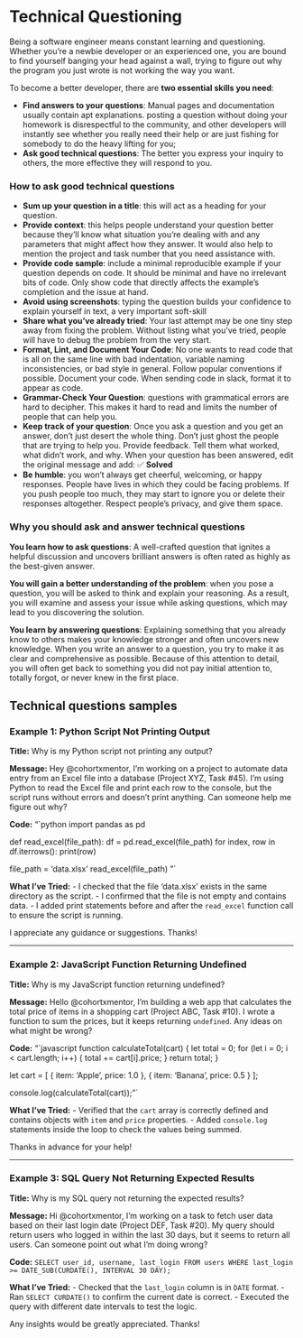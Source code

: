 # Technical Questioning

Being a software engineer means constant learning and questioning. Whether you’re a newbie developer or an experienced one, you are bound to find yourself banging your head against a wall, trying to figure out why the program you just wrote is not working the way you want.

To become a better developer, there are **two essential skills you need**:

-   **Find answers to your questions**: Manual pages and documentation usually contain apt explanations. posting a question without doing your homework is disrespectful to the community, and other developers will instantly see whether you really need their help or are just fishing for somebody to do the heavy lifting for you;
-   **Ask good technical questions**: The better you express your inquiry to others, the more effective they will respond to you.

### How to ask good technical questions

-   **Sum up your question in a title**: this will act as a heading for your question.
-   **Provide context**: this helps people understand your question better because they’ll know what situation you’re dealing with and any parameters that might affect how they answer. It would also help to mention the project and task number that you need assistance with.
-   **Provide code sample**: include a minimal reproducible example if your question depends on code. It should be minimal and have no irrelevant bits of code. Only show code that directly affects the example’s completion and the issue at hand.
-   **Avoid using screenshots**: typing the question builds your confidence to explain yourself in text, a very important soft-skill
-   **Share what you’ve already tried**: Your last attempt may be one tiny step away from fixing the problem. Without listing what you’ve tried, people will have to debug the problem from the very start.
-   **Format, Lint, and Document Your Code**: No one wants to read code that is all on the same line with bad indentation, variable naming inconsistencies, or bad style in general. Follow popular conventions if possible. Document your code. When sending code in slack, format it to appear as code.
-   **Grammar-Check Your Question**: questions with grammatical errors are hard to decipher. This makes it hard to read and limits the number of people that can help you.
-   **Keep track of your question**: Once you ask a question and you get an answer, don’t just desert the whole thing. Don’t just ghost the people that are trying to help you. Provide feedback. Tell them what worked, what didn’t work, and why. When your question has been answered, edit the original message and add: ✅ **Solved**
-   **Be humble**: you won’t always get cheerful, welcoming, or happy responses. People have lives in which they could be facing problems. If you push people too much, they may start to ignore you or delete their responses altogether. Respect people’s privacy, and give them space.

### Why you should ask and answer technical questions

**You learn how to ask questions**: A well-crafted question that ignites a helpful discussion and uncovers brilliant answers is often rated as highly as the best-given answer.

**You will gain a better understanding of the problem**: when you pose a question, you will be asked to think and explain your reasoning. As a result, you will examine and assess your issue while asking questions, which may lead to you discovering the solution.

**You learn by answering questions**: Explaining something that you already know to others makes your knowledge stronger and often uncovers new knowledge. When you write an answer to a question, you try to make it as clear and comprehensive as possible. Because of this attention to detail, you will often get back to something you did not pay initial attention to, totally forgot, or never knew in the first place.

## Technical questions samples

### Example 1: Python Script Not Printing Output

**Title:** Why is my Python script not printing any output?

**Message:** Hey @cohortxmentor, I’m working on a project to automate data entry from an Excel file into a database (Project XYZ, Task #45). I’m using Python to read the Excel file and print each row to the console, but the script runs without errors and doesn’t print anything. Can someone help me figure out why?

**Code:** “\`python import pandas as pd

def read_excel(file_path): df = pd.read_excel(file_path) for index, row in df.iterrows(): print(row)

file_path = ‘data.xlsx’ read_excel(file\_path) ”\`

**What I’ve Tried:** - I checked that the file ‘data.xlsx’ exists in the same directory as the script. - I confirmed that the file is not empty and contains data. - I added print statements before and after the `read_excel` function call to ensure the script is running.

I appreciate any guidance or suggestions. Thanks!

___

### Example 2: JavaScript Function Returning Undefined

**Title:** Why is my JavaScript function returning undefined?

**Message:** Hello @cohortxmentor, I’m building a web app that calculates the total price of items in a shopping cart (Project ABC, Task #10). I wrote a function to sum the prices, but it keeps returning `undefined`. Any ideas on what might be wrong?

**Code:** “\`javascript function calculateTotal(cart) { let total = 0; for (let i = 0; i < cart.length; i++) { total += cart\[i\].price; } return total; }

let cart = \[ { item: ‘Apple’, price: 1.0 }, { item: ‘Banana’, price: 0.5 } \];

console.log(calculateTotal(cart));”\`

**What I’ve Tried:** - Verified that the `cart` array is correctly defined and contains objects with `item` and `price` properties. - Added `console.log` statements inside the loop to check the values being summed.

Thanks in advance for your help!

___

### Example 3: SQL Query Not Returning Expected Results

**Title:** Why is my SQL query not returning the expected results?

**Message:** Hi @cohortxmentor, I’m working on a task to fetch user data based on their last login date (Project DEF, Task #20). My query should return users who logged in within the last 30 days, but it seems to return all users. Can someone point out what I’m doing wrong?

**Code:** `SELECT user_id, username, last_login FROM users WHERE last_login >= DATE_SUB(CURDATE(), INTERVAL 30 DAY);`

**What I’ve Tried:** - Checked that the `last_login` column is in `DATE` format. - Ran `SELECT CURDATE()` to confirm the current date is correct. - Executed the query with different date intervals to test the logic.

Any insights would be greatly appreciated. Thanks!